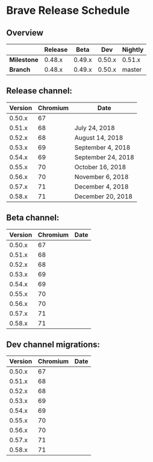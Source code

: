 # Brave Release Schedule


## Overview 

|          | Release |  Beta  | Dev | Nightly|
| ---------| ------- | ------ | --------- | ------ |
| **Milestone** | 0.48.x| 0.49.x | 0.50.x | 0.51.x |
| **Branch** | 0.48.x | 0.49.x | 0.50.x | master |


## Release channel:

| Version | Chromium | Date               |
| ------- | ---------|--------------------|
| 0.50.x  |    67    |                    |
| 0.51.x  |    68    | July 24, 2018      |
| 0.52.x  |    68    | August 14, 2018    |
| 0.53.x  |    69    | September 4, 2018  |
| 0.54.x  |    69    | September 24, 2018 |
| 0.55.x  |    70    | October 16, 2018   |
| 0.56.x  |    70    | November 6, 2018   |
| 0.57.x  |    71    | December 4, 2018   |
| 0.58.x  |    71    | December 20, 2018  |


## Beta channel:

| Version | Chromium | Date               |
| ------- | ---------|--------------------|
| 0.50.x  |    67    | |
| 0.51.x  |    68    | |
| 0.52.x  |    68    | |
| 0.53.x  |    69    | |
| 0.54.x  |    69    | |
| 0.55.x  |    70    | |
| 0.56.x  |    70    | |
| 0.57.x  |    71    | |
| 0.58.x  |    71    | |
 

## Dev channel migrations:
| Version | Chromium | Date               |
| ------- | ---------|--------------------|
| 0.50.x  |    67    |  |
| 0.51.x  |    68    |  |
| 0.52.x  |    68    |  |
| 0.53.x  |    69    |  |
| 0.54.x  |    69    |  |
| 0.55.x  |    70    |  |
| 0.56.x  |    70    |  |
| 0.57.x  |    71    |  |
| 0.58.x  |    71    |  |
 

